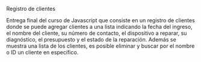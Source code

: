 Registro de clientes

Entrega final del curso de Javascript que consiste en un registro de clientes donde se puede agregar clientes a una lista indicando la fecha del ingreso, el nombre del cliente, su número de contacto, el dispositivo a reparar, su diagnóstico, el presupuesto y el estado de la reparación. Además se muestra una lista de los clientes, es posible eliminar y buscar por el nombre o ID un cliente en específico.
